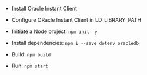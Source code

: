 - Install Oracle Instant Client

- Configure ORacle Instant Client in LD_LIBRARY_PATH

- Initiate a Node project:
  `npm init -y`

- Install dependencies:
  `npm i --save dotenv oracledb`

- Build:
  `npm build`

- Run:
  `npm start`
